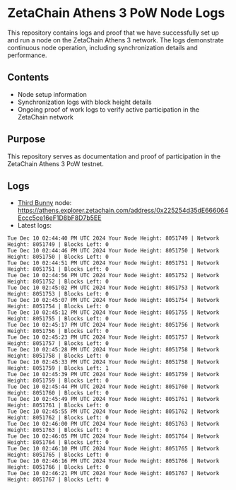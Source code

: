 # ZetaChain Athens 3 PoW Node Logs
This repository contains logs and proof that we have successfully set up and run a node on the ZetaChain Athens 3 network. The logs demonstrate continuous node operation, including synchronization details and performance.

## Contents
- Node setup information
- Synchronization logs with block height details
- Ongoing proof of work logs to verify active participation in the ZetaChain network

## Purpose
This repository serves as documentation and proof of participation in the ZetaChain Athens 3 PoW testnet.

## Logs

- [Third Bunny](https://thirdbunny.xyz/) node: https://athens.explorer.zetachain.com/address/0x225254d35dE666064Eccc5ce16eF1D8bF8D7b5EE
- Latest logs:
```
Tue Dec 10 02:44:40 PM UTC 2024 Your Node Height: 8051749 | Network Height: 8051749 | Blocks Left: 0
Tue Dec 10 02:44:46 PM UTC 2024 Your Node Height: 8051750 | Network Height: 8051750 | Blocks Left: 0
Tue Dec 10 02:44:51 PM UTC 2024 Your Node Height: 8051751 | Network Height: 8051751 | Blocks Left: 0
Tue Dec 10 02:44:56 PM UTC 2024 Your Node Height: 8051752 | Network Height: 8051752 | Blocks Left: 0
Tue Dec 10 02:45:02 PM UTC 2024 Your Node Height: 8051753 | Network Height: 8051753 | Blocks Left: 0
Tue Dec 10 02:45:07 PM UTC 2024 Your Node Height: 8051754 | Network Height: 8051754 | Blocks Left: 0
Tue Dec 10 02:45:12 PM UTC 2024 Your Node Height: 8051755 | Network Height: 8051755 | Blocks Left: 0
Tue Dec 10 02:45:17 PM UTC 2024 Your Node Height: 8051756 | Network Height: 8051756 | Blocks Left: 0
Tue Dec 10 02:45:23 PM UTC 2024 Your Node Height: 8051757 | Network Height: 8051757 | Blocks Left: 0
Tue Dec 10 02:45:28 PM UTC 2024 Your Node Height: 8051758 | Network Height: 8051758 | Blocks Left: 0
Tue Dec 10 02:45:33 PM UTC 2024 Your Node Height: 8051758 | Network Height: 8051759 | Blocks Left: 1
Tue Dec 10 02:45:39 PM UTC 2024 Your Node Height: 8051759 | Network Height: 8051759 | Blocks Left: 0
Tue Dec 10 02:45:44 PM UTC 2024 Your Node Height: 8051760 | Network Height: 8051760 | Blocks Left: 0
Tue Dec 10 02:45:49 PM UTC 2024 Your Node Height: 8051761 | Network Height: 8051761 | Blocks Left: 0
Tue Dec 10 02:45:55 PM UTC 2024 Your Node Height: 8051762 | Network Height: 8051762 | Blocks Left: 0
Tue Dec 10 02:46:00 PM UTC 2024 Your Node Height: 8051763 | Network Height: 8051763 | Blocks Left: 0
Tue Dec 10 02:46:05 PM UTC 2024 Your Node Height: 8051764 | Network Height: 8051764 | Blocks Left: 0
Tue Dec 10 02:46:10 PM UTC 2024 Your Node Height: 8051765 | Network Height: 8051765 | Blocks Left: 0
Tue Dec 10 02:46:16 PM UTC 2024 Your Node Height: 8051766 | Network Height: 8051766 | Blocks Left: 0
Tue Dec 10 02:46:21 PM UTC 2024 Your Node Height: 8051767 | Network Height: 8051767 | Blocks Left: 0
```
